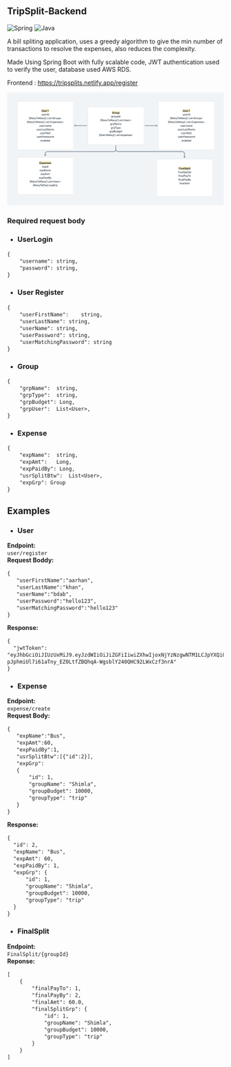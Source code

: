 ## TripSplit-Backend

<img alt="Spring" src="https://img.shields.io/badge/spring-%236DB33F.svg?style=for-the-badge&logo=spring&logoColor=white"/> <img alt="Java" src="https://img.shields.io/badge/java-%23ED8B00.svg?style=for-the-badge&logo=java&logoColor=white"/>

A bill spliting application, uses a greedy algorithm to give the min number of transactions to resolve the expenses, also reduces the complexity.

Made Using Spring Boot with fully scalable code, JWT authentication used to verify the user, database used AWS RDS.

Frontend : https://tripsplits.netlify.app/register

![](lld.png)

### Required request body
- ### UserLogin
```
{
    "username":	string,
    "password": string,
}
```
- ### User Register
```
{
    "userFirstName":	string,
    "userLastName":	string,
    "userName": string,
    "userPassword":	string,
    "userMatchingPassword": string
}
```
- ### Group
```
{
    "grpName":	string,
    "grpType":	string,
    "grpBudget": Long,
    "grpUser":	List<User>,
}
```
- ### Expense
```
{
    "expName":	string,
    "expAmt":	Long,
    "expPaidBy": Long,
    "usrSplitBtw":	List<User>,
    "expGrp": Group
}
```

## Examples

- ### User
**Endpoint:**      
```user/register```  
**Request Boddy:**       
 ```
{
    "userFirstName":"aarhan",
    "userLastName":"khan",
    "userName":"bdab",
    "userPassword":"hello123",
    "userMatchingPassword":"hello123"
}
 ```       
**Response:**       
  ```
{
    "jwtToken": "eyJhbGciOiJIUzUxMiJ9.eyJzdWIiOiJiZGFiIiwiZXhwIjoxNjYzNzgwNTM1LCJpYXQiOjE2NjM3NjI1MzV9.jyxoG1RFcT9jNrDSnbYuKo7I0zUob8M- pJphmiUl7i61aTny_EZ0LtfZBQhqA-WgsblY240QHC92LWxCzf3nrA"
}
  ```
  
- ### Expense
**Endpoint:**      
```expense/create```      
**Request Body:**     
 ```
 {
    "expName":"Bus",
    "expAmt":60,
    "expPaidBy":1,
    "usrSplitBtw":[{"id":2}],
    "expGrp":
    {
        "id": 1,
        "groupName": "Shimla",
        "groupBudget": 10000,
        "groupType": "trip"
    }
}
 ```           
**Response:**
  ```
  {
    "id": 2,
    "expName": "Bus",
    "expAmt": 60,
    "expPaidBy": 1,
    "expGrp": {
        "id": 1,
        "groupName": "Shimla",
        "groupBudget": 10000,
        "groupType": "trip"
    }
}
  ```

- ### FinalSplit
**Endpoint:**      
```FinalSplit/{groupId}```  
**Reponse:**       
```
[
    {
        "finalPayTo": 1,
        "finalPayBy": 2,
        "finalAmt": 60.0,
        "finalSplitGrp": {
            "id": 1,
            "groupName": "Shimla",
            "groupBudget": 10000,
            "groupType": "trip"
        }
    }
]
```
